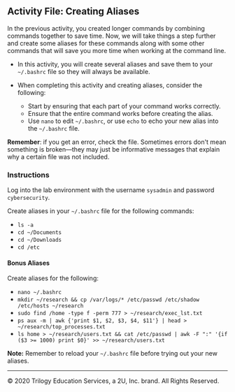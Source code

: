 ## Activity File: Creating Aliases

In the previous activity, you created longer commands by combining commands together to save time. Now, we will take things a step further and create some aliases for these commands along with some other commands that will save you more time when working at the command line.

- In this activity, you will create several aliases and save them to your `~/.bashrc` file so they will always be available.

- When completing this activity and creating aliases, consider the following:

    - Start by ensuring that each part of your command works correctly.
    - Ensure that the entire command works before creating the alias.
    - Use  `nano` to edit `~/.bashrc`, or use `echo` to echo your new alias into the `~/.bashrc` file.

**Remember**: if you get an error, check the file. Sometimes errors don't mean something is broken—they may just be informative messages that explain why a certain file was not included.

### Instructions

Log into the lab environment with the username `sysadmin` and password `cybersecurity`.

Create aliases in your `~/.bashrc` file for the following commands:
- `ls -a`
- `cd ~/Documents`
- `cd ~/Downloads`
- `cd /etc`

#### Bonus Aliases

Create aliases for the following: 

- `nano ~/.bashrc`
- `mkdir ~/research && cp /var/logs/* /etc/passwd /etc/shadow /etc/hosts ~/research`
- `sudo find /home -type f -perm 777 > ~/research/exec_lst.txt`
- `ps aux -m | awk {'print $1, $2, $3, $4, $11'} | head > ~/research/top_processes.txt`
- `ls home > ~/research/users.txt && cat /etc/passwd | awk -F ":" '{if ($3 >= 1000) print $0}' >> ~/research/users.txt`

**Note:** Remember to reload your `~/.bashrc` file before trying out your new aliases.

---

© 2020 Trilogy Education Services, a 2U, Inc. brand. All Rights Reserved.    
